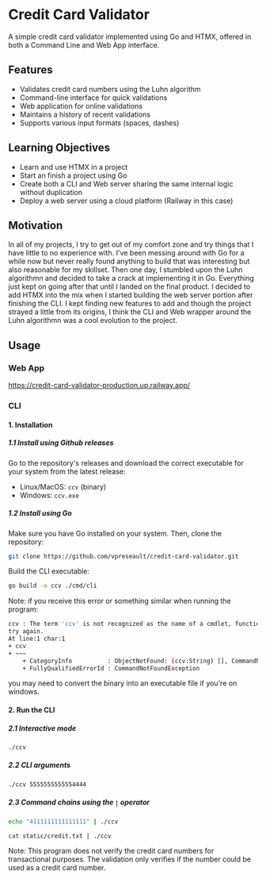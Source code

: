 # Credit Card Validator

A simple credit card validator implemented using Go and HTMX, offered in both a Command Line and Web App interface.

## Features

- Validates credit card numbers using the Luhn algorithm
- Command-line interface for quick validations
- Web application for online validations
- Maintains a history of recent validations
- Supports various input formats (spaces, dashes)

## Learning Objectives

- Learn and use HTMX in a project
- Start an finish a project using Go
- Create both a CLI and Web server sharing the same internal logic without duplication
- Deploy a web server using a cloud platform (Railway in this case)

## Motivation

In all of my projects, I try to get out of my comfort zone and try things that I have little to no experience with. I've been messing around with Go for a while now but never really found anything to build that was interesting but also reasonable for my skillset. Then one day, I stumbled upon the Luhn algorithmn and decided to take a crack at implementing it in Go. Everything just kept on going after that until I landed on the final product. I decided to add HTMX into the mix when I started building the web server portion after finishing the CLI. I kept finding new features to add and though the project strayed a little from its origins, I think the CLI and Web wrapper around the Luhn algorithmn was a cool evolution to the project.

## Usage

### Web App

<https://credit-card-validator-production.up.railway.app/>

### CLI

#### 1. Installation

##### 1.1 Install using Github releases

Go to the repository's releases and download the correct executable for your system from the latest release:

- Linux/MacOS: `ccv` (binary)
- Windows: `ccv.exe`

##### 1.2 Install using Go

Make sure you have Go installed on your system. Then, clone the repository:

```bash
git clone https://github.com/vpreseault/credit-card-validator.git
```

Build the CLI executable:

```bash
go build -o ccv ./cmd/cli
```

Note:
if you receive this error or something similar when running the program:

```bash
ccv : The term 'ccv' is not recognized as the name of a cmdlet, function, script file, or operable program. Check the spelling of the name, or if a path was included, verify that the path is correct and 
try again.
At line:1 char:1
+ ccv
+ ~~~
    + CategoryInfo          : ObjectNotFound: (ccv:String) [], CommandNotFoundException
    + FullyQualifiedErrorId : CommandNotFoundException
```

you may need to convert the binary into an executable file if you're on windows.

#### 2. Run the CLI

##### 2.1 Interactive mode

```bash
./ccv
```

##### 2.2 CLI arguments

```bash
./ccv 5555555555554444
```

##### 2.3 Command chains using the `|` operator

```bash
echo "4111111111111111" | ./ccv
```

```bash
cat static/credit.txt | ./ccv
```

Note: This program does not verify the credit card numbers for transactional purposes. The validation only verifies if the number could be used as a credit card number.

